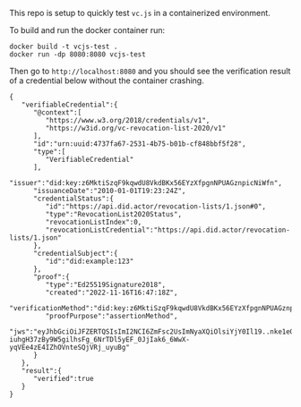 This repo is setup to quickly test `vc.js` in a containerized environment.

To build and run the docker container run:
```
docker build -t vcjs-test .
docker run -dp 8080:8080 vcjs-test
```

Then go to `http://localhost:8080` and you should see the verification result of a credential below without the container crashing.

```
{
   "verifiableCredential":{
      "@context":[
         "https://www.w3.org/2018/credentials/v1",
         "https://w3id.org/vc-revocation-list-2020/v1"
      ],
      "id":"urn:uuid:4737fa67-2531-4b75-b01b-cf848bbf5f28",
      "type":[
         "VerifiableCredential"
      ],
      "issuer":"did:key:z6MktiSzqF9kqwdU8VkdBKx56EYzXfpgnNPUAGznpicNiWfn",
      "issuanceDate":"2010-01-01T19:23:24Z",
      "credentialStatus":{
         "id":"https://api.did.actor/revocation-lists/1.json#0",
         "type":"RevocationList2020Status",
         "revocationListIndex":0,
         "revocationListCredential":"https://api.did.actor/revocation-lists/1.json"
      },
      "credentialSubject":{
         "id":"did:example:123"
      },
      "proof":{
         "type":"Ed25519Signature2018",
         "created":"2022-11-16T16:47:18Z",
         "verificationMethod":"did:key:z6MktiSzqF9kqwdU8VkdBKx56EYzXfpgnNPUAGznpicNiWfn#z6MktiSzqF9kqwdU8VkdBKx56EYzXfpgnNPUAGznpicNiWfn",
         "proofPurpose":"assertionMethod",
         "jws":"eyJhbGciOiJFZERTQSIsImI2NCI6ZmFsc2UsImNyaXQiOlsiYjY0Il19..nke1eO8vWwY-iuhgH37zBy9W5gilhsFg_6NrTDl5yEF_0JjIak6_6WwX-yqVEe4zE4IZhOVnteSQjVRj_uyuBg"
      }
   },
   "result":{
      "verified":true
   }
}
```